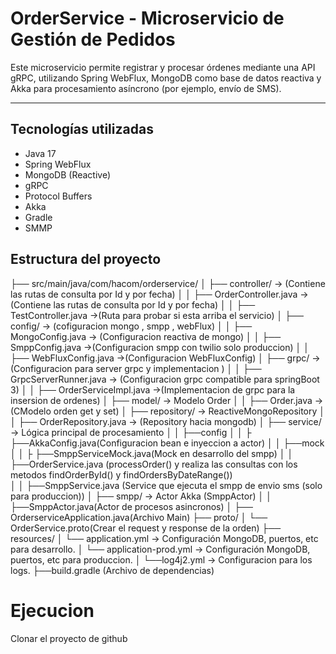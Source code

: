 #  OrderService - Microservicio de Gestión de Pedidos
Este microservicio permite registrar y procesar órdenes mediante una API gRPC, utilizando Spring WebFlux, MongoDB como base de datos reactiva y Akka para procesamiento asíncrono (por ejemplo, envío de SMS).

---

##  Tecnologías utilizadas

- Java 17
- Spring WebFlux
- MongoDB (Reactive)
- gRPC
- Protocol Buffers
- Akka
- Gradle
- SMMP

##  Estructura del proyecto

├── src/main/java/com/hacom/orderservice/
│ ├── controller/ -> (Contiene las rutas de consulta por Id y por fecha)
│ │   ├── OrderController.java -> (Contiene las rutas de consulta por Id y por fecha)
│ │   ├── TestController.java ->(Ruta para probar si esta arriba el servicio)
│ ├── config/ -> (cofiguracion mongo , smpp , webFlux)
│ │   ├── MongoConfig.java -> (Configuracion reactiva de mongo)
│ │   ├── SmppConfig.java ->(Configuracion smpp con twilio solo produccion)
│ │   ├── WebFluxConfig.java ->(Configuracion WebFluxConfig)
│ ├── grpc/ -> (Configuracion para server grpc y implementacion )
│ │   ├── GrpcServerRunner.java -> (Configuracion grpc compatible para springBoot 3)
│ │   ├── OrderServiceImpl.java ->(Implementacion de grpc para la insersion de ordenes)
│ ├── model/ -> Modelo Order
│ │   ├── Order.java -> (CModelo orden get y set)
│ ├── repository/ -> ReactiveMongoRepository
│ │   ├── OrderRepository.java -> (Repository hacia mongodb)
│ ├── service/ -> Lógica principal de procesamiento
│ │   ├──config
│ │   ├   ├──AkkaConfig.java(Configuracion bean e inyeccion a actor)
│ │   ├──mock
│ │   ├   ├──SmppServiceMock.java(Mock en desarrollo del smpp)
│ │   ├──OrderService.java (processOrder() y realiza las consultas con los metodos findOrderById() y findOrdersByDateRange())  
│ │   ├──SmppService.java (Service que ejecuta el smpp de envio sms (solo para produccion))
│ ├── smpp/ -> Actor Akka (SmppActor)
│ │   ├──SmppActor.java(Actor de procesos asincronos)
│ ├── OrderserviceApplication.java(Archivo Main)
├── proto/
│ └── OrderService.proto(Crear el request y response de la orden)
├── resources/
│ └── application.yml -> Configuración MongoDB, puertos, etc para desarrollo.
│ └── application-prod.yml -> Configuración MongoDB, puertos, etc para produccion.
│ └──log4j2.yml -> Configuracion para los logs.
├──build.gradle (Archivo de dependencias)

#  Ejecucion 
Clonar el proyecto de github